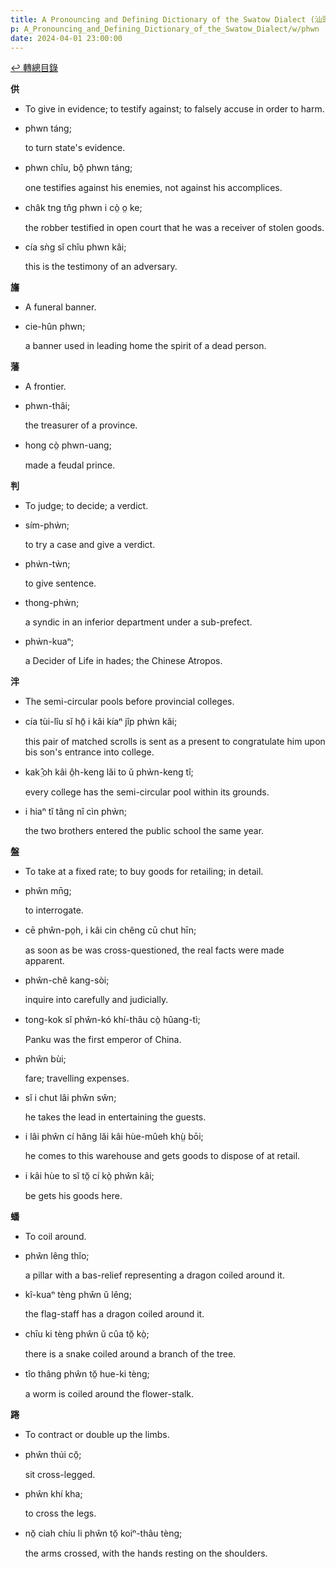```yaml
---
title: A Pronouncing and Defining Dictionary of the Swatow Dialect (汕頭方言音義字典) / phwn
p: A_Pronouncing_and_Defining_Dictionary_of_the_Swatow_Dialect/w/phwn
date: 2024-04-01 23:00:00
---
```


[↩️ 轉總目錄](/A_Pronouncing_and_Defining_Dictionary_of_the_Swatow_Dialect)


**供**
- To give in evidence; to testify against; to falsely accuse in order to harm.

- phwn táng;

  to turn state's evidence.

- phwn chîu, bô̤ phwn táng;

  one testifies against his enemies, not against his accomplices.

- châk tng tn̂g phwn i cò̤ o̤ ke;

  the robber testified in open court that he was a receiver of stolen goods.

- cía sǹg sĭ chîu phwn kâi;

  this is the testimony of an adversary.

**旛**
- A funeral banner.

- cie-hûn phwn;

  a banner used in leading home the spirit of a dead person.

**藩**
- A frontier.

- phwn-thâi;

  the treasurer of a province.

- hong cò̤ phwn-uang;

  made a feudal prince.

**判**
- To judge; to decide; a verdict.

- sím-phẁn;

  to try a case and give a verdict.

- phẁn-tẁn;

  to give sentence.

- thong-phẁn;

  a syndic in an inferior department under a sub-prefect.

- phẁn-kuaⁿ;

  a Decider of Life in hades; the Chinese Atropos.

**泮**
- The semi-circular pools before provincial colleges.

- cía tùi-lîu sĭ hō̤ i kâi kíaⁿ jîp phẁn kâi;

  this pair of matched scrolls is sent as a present to congratulate him upon bis son's entrance into college.

- kak ̤̂oh kâi ô̤h-keng lăi to ŭ phẁn-keng tî;

  every college has the semi-circular pool within its grounds.

- i hiaⁿ tĭ tâng nî cìn phẁn;

  the two brothers entered the public school the same year.

**盤**
- To take at a fixed rate; to buy goods for retailing; in detail.

- phŵn mn̄g;

  to interrogate.

- cē phŵn-po̤h, i kâi cin chêng cū chut hīn;

  as soon as be was cross-questioned, the real facts were made apparent.

- phŵn-chê kang-sòi;

  inquire into carefully and judicially.

- tong-kok sĭ phŵn-kó khí-thâu cò̤ hûang-tì;

  Panku was the first emperor of China.

- phŵn bùi;

  fare; travelling expenses.

- sĭ i chut lâi phŵn sŵn;

  he takes the lead in entertaining the guests.

- i lâi phŵn cí hâng lăi kâi hùe-mûeh khṳ̀ bōi;

  he comes to this warehouse and gets goods to dispose of at retail.

- i kâi hùe to sĭ tŏ̤ cí kò̤ phŵn kâi;

  be gets his goods here. 

**蟠**
- To coil around.

- phŵn lêng thĭo;

  a pillar with a bas-relief representing a dragon coiled around it.

- kî-kuaⁿ tèng phŵn ŭ lêng;

  the flag-staff has a dragon coiled around it.

- chīu ki tèng phŵn ŭ cûa tŏ̤ kò̤;

  there is a snake coiled around a branch of the tree.

- tîo thâng phŵn tŏ̤ hue-ki tèng;

  a worm is coiled around the flower-stalk.

**踡**
- To contract or double up the limbs.

- phŵn thúi cŏ̤;

  sit cross-legged.

- phŵn khí kha;

  to cross the legs.

- nŏ̤ ciah chíu li phŵn tŏ̤ koiⁿ-thâu tèng;

  the arms crossed, with the hands resting on the shoulders.